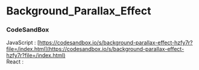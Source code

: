 # Background_Parallax_Effect

### CodeSandBox

JavaScript : [https://codesandbox.io/s/background-parallax-effect-hzfy7r?file=/index.html](https://codesandbox.io/s/background-parallax-effect-hzfy7r?file=/index.html) \
React : []()
